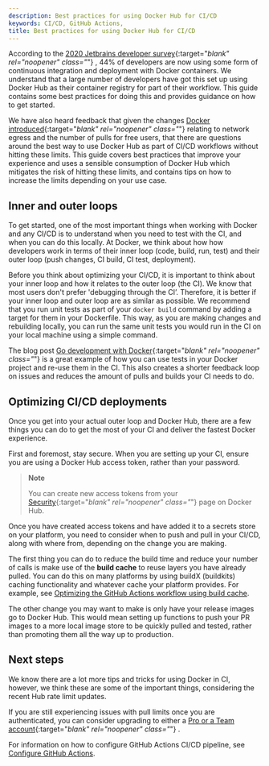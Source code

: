 ```yaml
---
description: Best practices for using Docker Hub for CI/CD
keywords: CI/CD, GitHub Actions,
title: Best practices for using Docker Hub for CI/CD
---
```


According to the [2020 Jetbrains developer survey](https://www.jetbrains.com/lp/devecosystem-2020/){:target="_blank" rel="noopener" class="_"} , 44% of developers are now using some form of continuous integration and deployment with Docker containers. We understand that a large number of developers have got this set up using Docker Hub as their container registry for part of their workflow. This guide contains some best practices for doing this and provides guidance on how to get started.

We have also heard feedback that given the changes [Docker introduced](https://www.docker.com/blog/scaling-docker-to-serve-millions-more-developers-network-egress/){:target="_blank" rel="noopener" class="_"} relating to network egress and the number of pulls for free users, that there are questions around the best way to use Docker Hub as part of CI/CD workflows without hitting these limits. This guide covers best practices that improve your experience and uses a sensible consumption of Docker Hub which mitigates the risk of hitting these limits, and contains tips on how to increase the limits depending on your use case.

## Inner and outer loops

To get started, one of the most important things when working with Docker and any CI/CD is to understand when you need to test with the CI, and when you can do this locally. At Docker, we think about how how developers work in terms of their inner loop (code, build, run, test) and their outer loop (push changes, CI build, CI test, deployment).

Before you think about optimizing your CI/CD, it is important to think about your inner loop and how it relates to the outer loop (the CI). We know that most users don't prefer 'debugging through the CI’. Therefore, it is better if your inner loop and outer loop are as similar as possible. We recommend that you run unit tests as part of your `docker build` command by adding a target for them in your Dockerfile. This way, as you are making changes and rebuilding locally, you can run the same unit tests you would run in the CI on your local machine using a simple command.

The blog post [Go development with Docker](https://www.docker.com/blog/tag/go-env-series/){:target="_blank" rel="noopener" class="_"} is a great example of how you can use tests in your Docker project and re-use them in the CI. This also creates a shorter feedback loop on issues and reduces the amount of pulls and builds your CI needs to do.

## Optimizing CI/CD deployments

Once you get into your actual outer loop and Docker Hub, there are a few things you can do to get the most of your CI and deliver the fastest Docker experience.

First and foremost, stay secure. When you are setting up your CI, ensure you are using a Docker Hub access token, rather than your password.

  > **Note**
  >
  > You can create new access tokens from your [Security](https://hub.docker.com/settings/security){:target="_blank" rel="noopener" class="_"}  page on Docker Hub.

Once you have created access tokens and have added it to a secrets store on your platform, you need to consider when to push and pull in your CI/CD, along with where from, depending on the change you are making.

The first thing you can do to reduce the build time and reduce your number of calls is make use of the **build cache** to reuse layers you have already pulled. You can do this on many platforms by using buildX (buildkits) caching functionality and whatever cache your platform provides. For example, see [Optimizing the GitHub Actions workflow using build cache](../github-actions#optimizing-the-workflow).

The other change you may want to make is only have your release images go to Docker Hub. This would mean setting up functions to push your PR images to a more local image store to be quickly pulled and tested, rather than promoting them all the way up to production.

## Next steps

We know there are a lot more tips and tricks for using Docker in CI, however, we think these are some of the important things, considering the recent Hub rate limit updates.

If you are still experiencing issues with pull limits once you are authenticated, you can consider upgrading to either a [Pro or a Team account](https://www.docker.com/pricing){:target="_blank" rel="noopener" class="_"} .

For information on how to configure GitHub Actions CI/CD pipeline, see [Configure GitHub Actions](github-actions.md).
